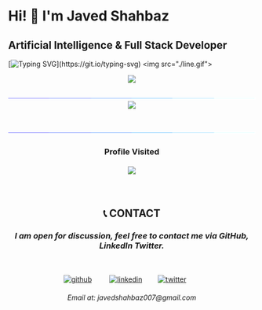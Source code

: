 # Hi! 👋  I'm Javed Shahbaz

## Artificial Intelligence & Full Stack Developer

[![Typing SVG](https://readme-typing-svg.demolab.com/?lines=An+Artificial+Intellegence+Expert.;+A+Full+Stack+Developer.;+Haveing+developement+experience;+of+01+year+in+AI.;)](https://git.io/typing-svg)
<img src="./line.gif">

<div align="center"> 
<img src=https://github-readme-stats.vercel.app/api?username=Javed-Shahbaz&show_icons=true&count_private=true" width='500' /><br><br>
<img src="./line.gif">
<img src="https://streak-stats.demolab.com/?user=Javed-Shahbaz" width='500'/> 
</div><br><br>
<img src="./line.gif">

<h3 align="center"> 
  Profile Visited <br><br>
  <img src="https://profile-counter.glitch.me/Javed-Shahbaz/count.svg" />
</h3><br>             
                                                                      
<h2 align="center">📞 CONTACT</h2>
                  
<h3 align="center"><i>I am open for discussion, feel free to contact me via GitHub, LinkedIn Twitter.</i></h3><br><br>
<div align="center">
<a href='https://github.com/Javed-Shahbaz'><img src='https://cdn.jsdelivr.net/npm/simple-icons@3.0.1/icons/github.svg' alt='github' height='50'></a> &emsp;&emsp;
<a href='https://www.linkedin.com/in/javedshahbaz/'><img src='https://cdn.jsdelivr.net/npm/simple-icons@3.0.1/icons/linkedin.svg' alt='linkedin' height='50'></a>&emsp;&emsp;
<a href='https://twitter.com/javedshahbaz'><img src='https://cdn.jsdelivr.net/npm/simple-icons@3.0.1/icons/twitter.svg' alt='twitter' height='50'></a>&emsp;&emsp;
 <br><h6>Email at: javedshahbaz007@gmail.com</h6>
</div>
